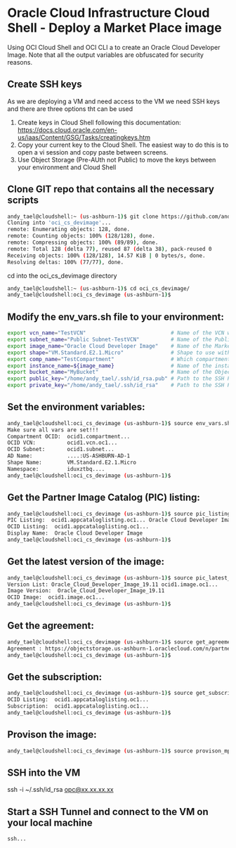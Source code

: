 # Oracle Cloud Infrastructure Cloud Shell - Deploy a Market Place image
Using OCI Cloud Shell and OCI CLI a to create an Oracle Cloud Developer Image. Note that all the output variables are obfuscated for security reasons.

## Create SSH keys
As we are deploying a VM and need access to the VM we need SSH keys and there are three options tht can be used
1. Create keys in Cloud Shell following this documentation: https://docs.cloud.oracle.com/en-us/iaas/Content/GSG/Tasks/creatingkeys.htm
2. Copy your current key to the Cloud Shell. The easiest way to do this is to open a vi session and copy paste between screens.
3. Use Object Storage (Pre-AUth not Public) to move the keys between your environment and Cloud Shell

## Clone GIT repo that contains all the necessary scripts
```bash
andy_tael@cloudshell:~ (us-ashburn-1)$ git clone https://github.com/andytael/oci_cs_devimage.git
Cloning into 'oci_cs_devimage'...
remote: Enumerating objects: 128, done.
remote: Counting objects: 100% (128/128), done.
remote: Compressing objects: 100% (89/89), done.
remote: Total 128 (delta 77), reused 87 (delta 38), pack-reused 0
Receiving objects: 100% (128/128), 14.57 KiB | 0 bytes/s, done.
Resolving deltas: 100% (77/77), done.
```
cd into the oci_cs_devimage directory
```bash
andy_tael@cloudshell:~ (us-ashburn-1)$ cd oci_cs_devimage/
andy_tael@cloudshell:oci_cs_devimage (us-ashburn-1)$ 
```

## Modify the env_vars.sh file to your environment:
```bash
export vcn_name="TestVCN"                           # Name of the VCN where the instance will live
export subnet_name="Public Subnet-TestVCN"          # Name of the Public Subnet
export image_name="Oracle Cloud Developer Image"    # Name of the Marketplace Image
export shape="VM.Standard.E2.1.Micro"               # Shape to use with the Image (This is the Free version)
export comp_name="TestCompartment"                  # Which compartment
export instance_name=${image_name}                  # Name of the instane
export bucket_name="MyBucket"                       # Name of the Object Storaget bucket  
export public_key="/home/andy_tael/.ssh/id_rsa.pub" # Path to the SSH Public Key
export private_key="/home/andy_tael/.ssh/id_rsa"    # Path to the SSH Private Key
```

## Set the environment variables:
```bash
andy_tael@cloudshell:oci_cs_devimage (us-ashburn-1)$ source env_vars.sh 
Make sure all vars are set!!!
Compartment OCID:  ocid1.compartment...
OCID VCN:          ocid1.vcn.oc1...
OCID Subnet:       ocid1.subnet...
AD Name:           ....:US-ASHBURN-AD-1
Shape Name:        VM.Standard.E2.1.Micro
Namespace:         iduxztbq....
andy_tael@cloudshell:oci_cs_devimage (us-ashburn-1)$ 
```
## Get the Partner Image Catalog (PIC) listing:
```bash
andy_tael@cloudshell:oci_cs_devimage (us-ashburn-1)$ source pic_listing.sh 
PIC Listing:  ocid1.appcataloglisting.oc1... Oracle Cloud Developer Image
OCID Listing:  ocid1.appcataloglisting.oc1...
Display Name:  Oracle Cloud Developer Image
andy_tael@cloudshell:oci_cs_devimage (us-ashburn-1)$ 
```
## Get the latest version of the image:
```bash
andy_tael@cloudshell:oci_cs_devimage (us-ashburn-1)$ source pic_latest_ver.sh 
Version List: Oracle_Cloud_Developer_Image_19.11 ocid1.image.oc1...
Image Version:  Oracle_Cloud_Developer_Image_19.11
OCID Image:  ocid1.image.oc1...
andy_tael@cloudshell:oci_cs_devimage (us-ashburn-1)$ 
```
## Get the agreement:
```bash
andy_tael@cloudshell:oci_cs_devimage (us-ashburn-1)$ source get_agreement.sh 
Agreement : https://objectstorage.us-ashburn-1.oraclecloud.com/n/partnerimagecatalog/b/eulas/o/oracle-apps-terms-of-use.txt fa771f612129bb9019965af32235ef5e7603621dbdb0d... 2020-03-26T20:33:20.089000+00:00
andy_tael@cloudshell:oci_cs_devimage (us-ashburn-1)$ 
```
## Get the subscription:
```bash
andy_tael@cloudshell:oci_cs_devimage (us-ashburn-1)$ source get_subscription.sh 
OCID Listing:  ocid1.appcataloglisting.oc1...
Subscription:  ocid1.appcataloglisting.oc1...
andy_tael@cloudshell:oci_cs_devimage (us-ashburn-1)$ 
```
## Provison the image:
```bash
andy_tael@cloudshell:oci_cs_devimage (us-ashburn-1)$ source provison_mp_image.sh
```
## SSH into the VM
ssh -i ~/.ssh/id_rsa opc@xx.xx.xx.xx
## Start a SSH Tunnel and connect to the VM on your local machine
```bash
ssh...
```
